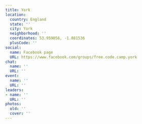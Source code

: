 ```yaml
---
title: York
location:
  country: England
  state: ''
  city: York
  neighborhood: ''
  coordinates: 53.959056, -1.081536
  plusCode: ''
social:
  name: Facebook page
  URL: https://www.facebook.com/groups/free.code.camp.york
chat:
  name: ''
  URL: ''
event:
  name: ''
  URL: ''
leaders:
- name: ''
  URL: ''
photos:
  old: ''
  cover: ''
---
```

